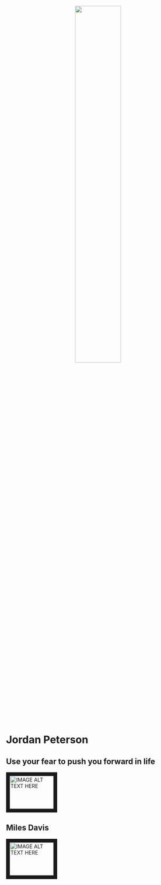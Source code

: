 <p align="center">
<img width="50%" src="http://i.imgur.com/JuCQfLt.jpg">
</p>

# Jordan Peterson

## Use your fear to push you forward in life

<a href="http://www.youtube.com/watch?feature=player_embedded&v=oHfyHuymGcU" target="_blank"><img src="http://img.youtube.com/vi/oHfyHuymGcU/0.jpg" 
alt="IMAGE ALT TEXT HERE" width="120" height="90" border="10" /></a>

## Miles Davis

<a href="http://www.youtube.com/watch?feature=player_embedded&v=WSqFnMy_WYU
" target="_blank"><img src="http://img.youtube.com/vi/WSqFnMy_WYU/0.jpg" 
alt="IMAGE ALT TEXT HERE" width="120" height="90" border="10" /></a>
<!-- a href="http://www.youtube.com/watch?feature=player_embedded&v=YOUTUBE_VIDEO_ID_HERE
" target="_blank"><img src="http://img.youtube.com/vi//0.jpg" 
alt="IMAGE ALT TEXT HERE" width="120" height="90" border="10" /></a>
<a href="http://www.youtube.com/watch?feature=player_embedded&v=YOUTUBE_VIDEO_ID_HERE
" target="_blank"><img src="http://img.youtube.com/vi//0.jpg" 
alt="IMAGE ALT TEXT HERE" width="120" height="90" border="10" /></a-->

